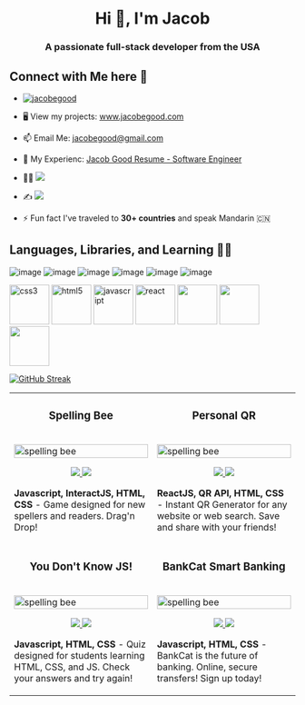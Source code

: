 <h1 align="center">Hi 👋, I'm Jacob</h1>
<h3 align="center">A passionate full-stack developer from the USA</h3>

 
 
## Connect with Me here 🔗
- <p align="left"> <a href="https://twitter.com/jacobegood" target="blank"><img src="https://img.shields.io/twitter/follow/jacobegood?logo=twitter&style=for-the-badge" alt="jacobegood" /></a> </p>
- 🖥 View my projects: <a href="www.jacobegood.com" target="_blank">www.jacobegood.com</a>
- 📫 Email Me: jacobegood@gmail.com
- 📄 My Experienc: [Jacob Good Resume - Software Engineer](https://www.jacobegood.com/Software%20Engineer%20-%20Jacob%20Good.pdf)
- 🧑‍💻 <a href="https://www.linkedin.com/in/jacobegood/" target="_blank"><img src="https://img.shields.io/badge/LinkedIn-0077B5?style=for-the-badge&logo=linkedin&logoColor=white"></a>
- ✍️ <a href="https://snake0.hashnode.dev/" target="_blank"><img src="https://img.shields.io/badge/Hashnode-2962FF?style=for-the-badge&logo=hashnode&logoColor=white"></a>
 
- ⚡ Fun fact I've traveled to **30+ countries** and speak Mandarin 🇨🇳



## Languages, Libraries, and Learning 👨‍💻
   ![image](https://img.shields.io/badge/Numpy-777BB4?style=for-the-badge&logo=numpy&logoColor=white
)   ![image](https://img.shields.io/badge/Pandas-2C2D72?style=for-the-badge&logo=pandas&logoColor=white
)   ![image](https://img.shields.io/badge/Python-FFD43B?style=for-the-badge&logo=python&logoColor=blue
)   ![image](https://img.shields.io/badge/Swift-FA7343?style=for-the-badge&logo=swift&logoColor=white
)   ![image](https://img.shields.io/badge/Coursera-0056D2?style=for-the-badge&logo=Coursera&logoColor=white
)   ![image](https://img.shields.io/badge/freecodecamp-27273D?style=for-the-badge&logo=freecodecamp&logoColor=white) 


<img src="https://icongr.am/devicon/css3-original.svg?size=128&color=currentColor" alt="css3" width="70" height="70" style="max-width: 100%;"> <!--  CSS  --> <img src="https://icongr.am/devicon/html5-original.svg?size=128&color=currentColor" alt="html5" width="70" height="70" style="max-width: 100%;"> <!--  HTML  --> <img src="https://icongr.am/devicon/javascript-original.svg?size=128&color=currentColor" alt="javascript" width="70" height="70" style="max-width: 100%;"> <!-- JavaScript --> <img src="https://icongr.am/devicon/react-original-wordmark.svg?size=128&color=currentColor" alt="react" width="70" height="70" style="max-width: 100%;"> <!-- React --> <img src="https://icongr.am/devicon/mongodb-original-wordmark.svg?size=128&color=currentColor" width="70" height="70" style="max-width: 100%;"> <!--- MongoDB --> <img src="https://icongr.am/devicon/nodejs-original.svg?size=128&color=currentColor" width="70" height="70" style="max-width: 100%;"> <!-- Node.js --> <img src="https://icongr.am/devicon/express-original.svg?size=128&color=currentColor" width="70" height="70" style="max-width: 100%;"> <!-- Express.js -->
  

  

[![GitHub Streak](http://github-readme-streak-stats.herokuapp.com?user=Snake0good&theme=react&date_format=M%20j%5B%2C%20Y%5D)](https://git.io/streak-stats)
 


<!-- something big below -->
<table>
 <tbody>
  <tr>
   <td width='50%' valign='top'>
    <h3 align="center" dir="auto">Spelling Bee</h3>
    <br>
    <a href="https://spelling-bee-abc.netlify.app" rel="nofollow">
     <img src="https://user-images.githubusercontent.com/57625094/167794867-9cebbed9-c165-4987-bc66-ad626788c26c.gif" width="100%" alt="spelling bee" style="max-width: 100%;">
    </a>
    <p align="center" dir="auto">  
     <a href="https://github.com/Snake0good/Drag-and-Drop-Spelling-Game"> 
      <img src="https://img.shields.io/badge/Repo-2962FF?style=for-the-badge&logo=github&logoColor=white">
     </a>
     <a href="https://spelling-bee-abc.netlify.app" rel="nofollow">
      <img src="https://img.shields.io/badge/Live-white?style=for-the-badge&logo=html5&logoColor=2962FF">
     </a>
    </p>
    <p dir="auto">
     <strong>Javascript, InteractJS, HTML, CSS </strong> - Game designed for new spellers and readers. Drag'n Drop!
    </p>
   </td>
   
   
   <td width='50%' valign='top'>
    <h3 align="center" dir="auto">Personal QR</h3>
    <br>
    <a href="https://warm-travesseiro-ef82be.netlify.app/" rel="nofollow">
     <img src="https://user-images.githubusercontent.com/57625094/167797062-6720e850-4d00-457b-8e54-b4a27dbcf01c.gif" width="100%" alt="spelling bee" style="max-width: 100%;">
    </a>
    <p align="center" dir="auto">  
     <a href="https://github.com/Snake0good/React-QR-Code-Generator"> 
      <img src="https://img.shields.io/badge/Repo-2962FF?style=for-the-badge&logo=github&logoColor=white">
     </a>
     <a href="https://warm-travesseiro-ef82be.netlify.app/" rel="nofollow">
      <img src="https://img.shields.io/badge/Live-white?style=for-the-badge&logo=html5&logoColor=2962FF">
     </a>
    </p>
    <p dir="auto">
     <strong>ReactJS, QR API, HTML, CSS</strong> - Instant QR Generator for any website or web search. Save and share with your friends!
    </p>
   </td>
  </tr>
  
  
  <tr>
   <td width='50%' valign='top'>
    <h3 align="center" dir="auto">You Don't Know JS!</h3>
    <br>
    <a href="https://100devs-html-css-javascript-quiz.netlify.app/" rel="nofollow">
     <img src="https://user-images.githubusercontent.com/57625094/167802378-872e6358-d403-40e4-bf7b-31a3ce849968.gif" width="100%" alt="spelling bee" style="max-width: 100%;">
    </a>
    <p align="center" dir="auto">  
     <a href="https://github.com/Snake0good/100Devs-Quiz"> 
      <img src="https://img.shields.io/badge/Repo-2962FF?style=for-the-badge&logo=github&logoColor=white">
     </a>
     <a href="https://100devs-html-css-javascript-quiz.netlify.app/" rel="nofollow">
      <img src="https://img.shields.io/badge/Live-white?style=for-the-badge&logo=html5&logoColor=2962FF">
     </a>
    </p>
    <p dir="auto">
     <strong>Javascript, HTML, CSS </strong> - Quiz designed for students learning HTML, CSS, and JS. Check your answers and try again!
    </p>
   </td>
   
   
   <td width='50%' valign='top'>
    <h3 align="center" dir="auto">BankCat Smart Banking</h3>
    <br>
    <a href="https://bankcat-website-mockup.netlify.app/" rel="nofollow">
     <img src="https://user-images.githubusercontent.com/57625094/167801083-b09e679c-e115-4980-a9e4-fd3bf2951c63.gif" width="100%" alt="spelling bee" style="max-width: 100%;">
    </a>
    <p align="center" dir="auto">  
     <a href="https://github.com/Snake0good/BankCat-Website"> 
      <img src="https://img.shields.io/badge/Repo-2962FF?style=for-the-badge&logo=github&logoColor=white">
     </a>
     <a href="https://bankcat-website-mockup.netlify.app/" rel="nofollow">
      <img src="https://img.shields.io/badge/Live-white?style=for-the-badge&logo=html5&logoColor=2962FF">
     </a>
    </p>
    <p dir="auto">
     <strong>Javascript, HTML, CSS </strong> - BankCat is the future of banking. Online, secure transfers! Sign up today!
    </p>
   </td>
  </tr>
 </tbody>
</table>
